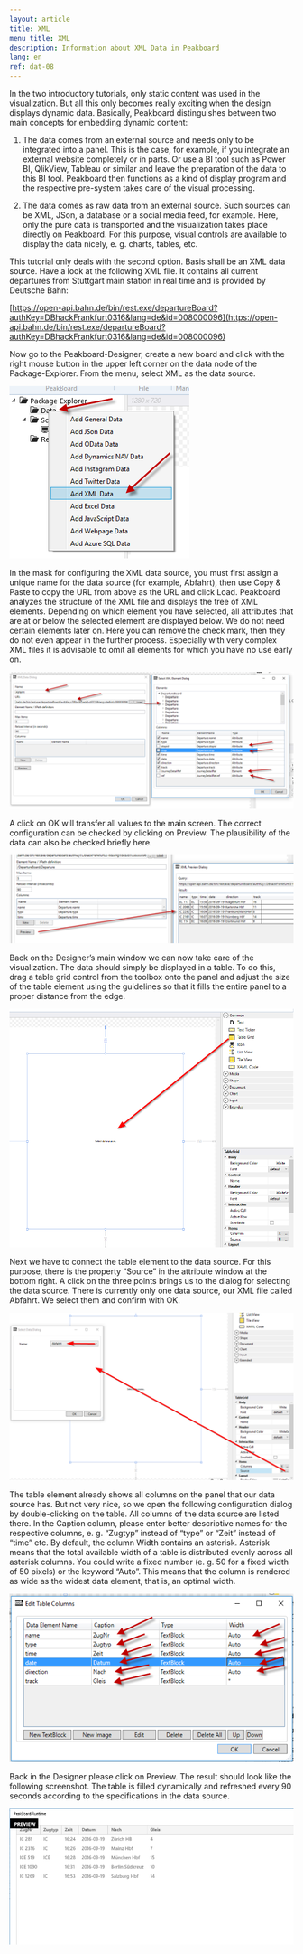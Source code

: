 ```yaml
---
layout: article
title: XML
menu_title: XML
description: Information about XML Data in Peakboard
lang: en
ref: dat-08
---
```

In the two introductory tutorials, only static content was used in the visualization. But all this only becomes really exciting when the design displays dynamic data. Basically, Peakboard distinguishes between two main concepts for embedding dynamic content:

1. The data comes from an external source and needs only to be integrated into a panel. This is the case, for example, if you integrate an external website completely or in parts. Or use a BI tool such as Power BI, QlikView, Tableau or similar and leave the preparation of the data to this BI tool. Peakboard then functions as a kind of display program and the respective pre-system takes care of the visual processing.

2. The data comes as raw data from an external source. Such sources can be XML, JSon, a database or a social media feed, for example. Here, only the pure data is transported and the visualization takes place directly on Peakboard. For this purpose, visual controls are available to display the data nicely, e. g. charts, tables, etc.

This tutorial only deals with the second option. Basis shall be an XML data source. Have a look at the following XML file. It contains all current departures from Stuttgart main station in real time and is provided by Deutsche Bahn:

[https://open-api.bahn.de/bin/rest.exe/departureBoard?authKey=DBhackFrankfurt0316&lang=de&id=008000096](https://open-api.bahn.de/bin/rest.exe/departureBoard?authKey=DBhackFrankfurt0316&lang=de&id=008000096)

Now go to the Peakboard-Designer, create a new board and click with the right mouse button in the upper left corner on the data node of the Package-Explorer. From the menu, select XML as the data source.

![image_1](/assets/images/Data_Sources/XML/XML01.png)

In the mask for configuring the XML data source, you must first assign a unique name for the data source (for example, Abfahrt), then use Copy & Paste to copy the URL from above as the URL and click Load. Peakboard analyzes the structure of the XML file and displays the tree of XML elements. Depending on which element you have selected, all attributes that are at or below the selected element are displayed below. We do not need certain elements later on. Here you can remove the check mark, then they do not even appear in the further process. Especially with very complex XML files it is advisable to omit all elements for which you have no use early on.

![image_1](/assets/images/Data_Sources/XML/XML02.png)

A click on OK will transfer all values to the main screen. The correct configuration can be checked by clicking on Preview. The plausibility of the data can also be checked briefly here.

![image_1](/assets/images/Data_Sources/XML/XML03.png)

Back on the Designer’s main window we can now take care of the visualization. The data should simply be displayed in a table. To do this, drag a table grid control from the toolbox onto the panel and adjust the size of the table element using the guidelines so that it fills the entire panel to a proper distance from the edge.

![image_1](/assets/images/Data_Sources/XML/XML04.png)

Next we have to connect the table element to the data source. For this purpose, there is the property “Source” in the attribute window at the bottom right. A click on the three points brings us to the dialog for selecting the data source. There is currently only one data source, our XML file called Abfahrt. We select them and confirm with OK.

![image_1](/assets/images/Data_Sources/XML/XML05.png)

The table element already shows all columns on the panel that our data source has. But not very nice, so we open the following configuration dialog by double-clicking on the table. All columns of the data source are listed there. In the Caption column, please enter better descriptive names for the respective columns, e. g. “Zugtyp” instead of “type” or “Zeit” instead of “time” etc. By default, the column Width contains an asterisk. Asterisk means that the total available width of a table is distributed evenly across all asterisk columns. You could write a fixed number (e. g. 50 for a fixed width of 50 pixels) or the keyword “Auto”. This means that the column is rendered as wide as the widest data element, that is, an optimal width.

![image_1](/assets/images/Data_Sources/XML/XML06.png)

Back in the Designer please click on Preview. The result should look like the following screenshot. The table is filled dynamically and refreshed every 90 seconds according to the specifications in the data source.

![image_1](/assets/images/Data_Sources/XML/XML07.png)
